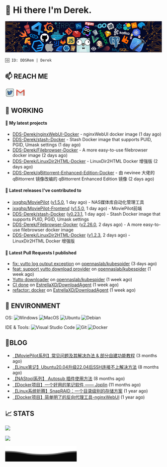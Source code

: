 # 👋 Hi there I'm Derek. 

![](https://raw.githubusercontent.com/DDS-Derek/.github/main/profile/assets/header_.png)

```
🆔 ID: DDSRem | Derek
```

## 📫 REACH ME
<p align="left">
<a href="https://twitter.com/ddsrem_derek" target="blank"><img align="center" src="https://raw.githubusercontent.com/DDS-Derek/.github/main/profile/assets/twitter.svg" alt="BEPb" height="30" width="30" /></a>
<a href="mailto:ddstomo@gmail.com" target="blank"><img align="center" src="https://raw.githubusercontent.com/DDS-Derek/.github/main/profile/assets/gmail.svg" alt="Gmail" height="30" width="30" /></a>
</p>

## 💼 WORKING

#### 🌱 My latest projects


- [DDS-Derek/nginxWebUI-Docker](https://github.com/DDS-Derek/nginxWebUI-Docker) - nginxWebUI docker image (1 day ago)
- [DDS-Derek/stash-Docker](https://github.com/DDS-Derek/stash-Docker) - Stash Docker image that supports PUID, PGID, Umask settings (1 day ago)
- [DDS-Derek/Filebrowser-Docker](https://github.com/DDS-Derek/Filebrowser-Docker) - A more easy-to-use filebrowser docker image (2 days ago)
- [DDS-Derek/LinuxDir2HTML-Docker](https://github.com/DDS-Derek/LinuxDir2HTML-Docker) - LinuxDir2HTML Docker 增强版 (2 days ago)
- [DDS-Derek/qBittorrent-Enhanced-Edition-Docker](https://github.com/DDS-Derek/qBittorrent-Enhanced-Edition-Docker) - 由 nevinee 大佬的 qBittorrent 镜像改编的 qBittorrent Enhanced Edition 镜像 (2 days ago)

#### 🔭 Latest releases I've contributed to

- [jxxghp/MoviePilot](https://github.com/jxxghp/MoviePilot) ([v1.5.0](https://github.com/jxxghp/MoviePilot/releases/tag/v1.5.0), 1 day ago) - NAS媒体库自动化管理工具
- [jxxghp/MoviePilot-Frontend](https://github.com/jxxghp/MoviePilot-Frontend) ([v1.5.0](https://github.com/jxxghp/MoviePilot-Frontend/releases/tag/v1.5.0), 1 day ago) - MoviePilot前端
- [DDS-Derek/stash-Docker](https://github.com/DDS-Derek/stash-Docker) ([v0.23.1](https://github.com/DDS-Derek/stash-Docker/releases/tag/v0.23.1), 1 day ago) - Stash Docker image that supports PUID, PGID, Umask settings
- [DDS-Derek/Filebrowser-Docker](https://github.com/DDS-Derek/Filebrowser-Docker) ([v2.26.0](https://github.com/DDS-Derek/Filebrowser-Docker/releases/tag/v2.26.0), 2 days ago) - A more easy-to-use filebrowser docker image
- [DDS-Derek/LinuxDir2HTML-Docker](https://github.com/DDS-Derek/LinuxDir2HTML-Docker) ([v1.2.3](https://github.com/DDS-Derek/LinuxDir2HTML-Docker/releases/tag/v1.2.3), 2 days ago) - LinuxDir2HTML Docker 增强版

#### 🔨 Latest Pull Requests I published

- [fix: yutto log output exception](https://github.com/opennaslab/kubespider/pull/382) on [opennaslab/kubespider](https://github.com/opennaslab/kubespider) (3 days ago)
- [feat: support yutto download provider](https://github.com/opennaslab/kubespider/pull/380) on [opennaslab/kubespider](https://github.com/opennaslab/kubespider) (1 week ago)
- [Yutto downloader](https://github.com/opennaslab/kubespider/pull/379) on [opennaslab/kubespider](https://github.com/opennaslab/kubespider) (1 week ago)
- [CI done](https://github.com/EstrellaXD/DownloadAgent/pull/2) on [EstrellaXD/DownloadAgent](https://github.com/EstrellaXD/DownloadAgent) (1 week ago)
- [refactor: docker](https://github.com/EstrellaXD/DownloadAgent/pull/1) on [EstrellaXD/DownloadAgent](https://github.com/EstrellaXD/DownloadAgent) (1 week ago)

## 🔧 ENVIRONMENT
OS:
![Windows](https://img.shields.io/badge/-Windows-0078D6?style=flat-square&logo=windows&logoColor=white)
![MacOS](https://img.shields.io/badge/-Mac_OS-AAA?style=flat-square&logo=macos&logoColor=white)
![Ubuntu](https://img.shields.io/badge/-Ubuntu-DD4814?style=flat-square&logo=ubuntu&logoColor=white)
![Debian](https://img.shields.io/badge/-Debian-73BA25?style=flat-square&logo=debian&logoColor=white)  

IDE & Tools:
![Visual Studio Code](https://img.shields.io/badge/-Visual_Studio_Code-007ACC?style=flat-square&logo=visual-studio-code&logoColor=white)
![Git](https://img.shields.io/badge/-Git-F05032?style=flat-square&logo=git&logoColor=white)
![Docker](https://img.shields.io/badge/-Docker-2496ed?style=flat-square&logo=Docker&logoColor=white)

## 📜BLOG

- [【MoviePilot系列】常见问题及其解决办法 &amp; 部分自建功能教程](https://blog.ddsrem.com/archives/moviepilot-issue-solution-outorial) (3 months ago)
- [【Linux笔记】Ubuntu20.04升级22.04后SSH连接不上解决方法](https://blog.ddsrem.com/archives/fix-ubuntu2204-ssh) (8 months ago)
- [【NAStool系列】 Autosub 插件使用方法](https://blog.ddsrem.com/archives/nastool-autosub-use-way) (8 months ago)
- [【Docker项目】一个好用的笔记软件 —— Joplin](https://blog.ddsrem.com/archives/joplin) (11 months ago)
- [【Linux系统折腾】SnapRAID：一个目录级别的存储方案](https://blog.ddsrem.com/archives/snapraid) (1 year ago)
- [【Docker项目】简单明了的反向代理工具-nginxWebUI](https://blog.ddsrem.com/archives/nginxwebui) (1 year ago)

## 📈 STATS

![](https://github-readme-stats.vercel.app/api?username=DDSDerek&show_icons=true&theme=radical)

![](https://github-readme-stats.vercel.app/api?username=DDSRem&show_icons=true&theme=dark)

![](https://raw.githubusercontent.com/DDS-Derek/.github/main/profile/assets/Bottom_down.svg)
